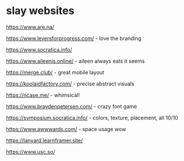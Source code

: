 # slay websites

https://www.are.na/

https://www.leversforprogress.com/ - love the branding

https://www.socratica.info/

https://www.aileenis.online/ - aileen always eats it seems

https://merge.club/ - great mobile layout

https://koolaidfactory.com/ - precise abstract visuals

https://ncase.me/ - whimsical!

https://www.braydenpetersen.com/ - crazy font game

https://symposium.socratica.info/ - colors, texture, placement, all 10/10

https://www.awwwards.com/ - space usage wow

https://lanyard.learnframer.site/

https://www.usc.so/
